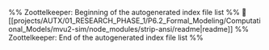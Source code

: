 %% Zoottelkeeper: Beginning of the autogenerated index file list  %%
📄 [[projects/AUTX/01_RESEARCH_PHASE_1/P6.2_Formal_Modeling/Computational_Models/mvu2-sim/node_modules/strip-ansi/readme|readme]]
%% Zoottelkeeper: End of the autogenerated index file list  %%
